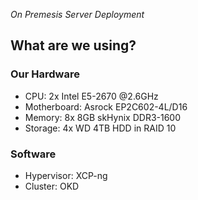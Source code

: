 _On Premesis Server Deployment_

## What are we using?

### Our Hardware

- CPU: 2x Intel E5-2670 @2.6GHz
- Motherboard: Asrock EP2C602-4L/D16
- Memory: 8x 8GB skHynix DDR3-1600
- Storage: 4x WD 4TB HDD in RAID 10

### Software

- Hypervisor: XCP-ng
- Cluster: OKD

